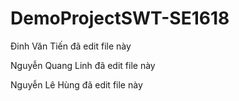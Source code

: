 # DemoProjectSWT-SE1618

Đinh Văn Tiến đã edit file này

Nguyễn Quang Linh đã edit file này

Nguyễn Lê Hùng đã edit file này
